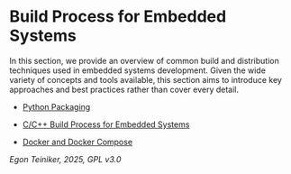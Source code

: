# Build Process for Embedded Systems 

In this section, we provide an overview of common build and distribution 
techniques used in embedded systems development. Given the wide variety 
of concepts and tools available, this section aims to introduce key 
approaches and best practices rather than cover every detail.

* [Python Packaging](python/README.md)

* [C/C++ Build Process for Embedded Systems](cxx/README.md)

* [Docker and Docker Compose](docker/)


*Egon Teiniker, 2025, GPL v3.0*